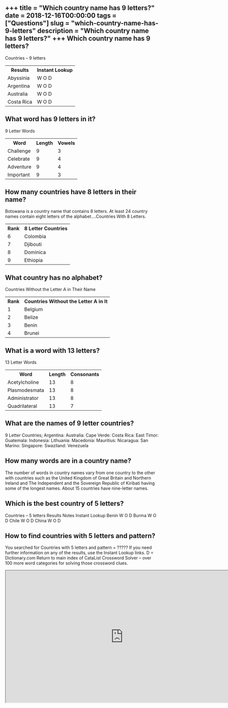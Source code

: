 +++
title = "Which country name has 9 letters?"
date = 2018-12-16T00:00:00
tags = ["Questions"]
slug = "which-country-name-has-9-letters"
description = "Which country name has 9 letters?"
+++
Which country name has 9 letters?
---------------------------------

Countries – 9 letters

<table><tr><th>Results</th><th>Instant Lookup</th></tr><tr><td>Abyssinia</td><td>W O D</td></tr><tr><td>Argentina</td><td>W O D</td></tr><tr><td>Australia</td><td>W O D</td></tr><tr><td>Costa Rica</td><td>W O D</td></tr></table>

What word has 9 letters in it?
------------------------------

9 Letter Words

<table><tr><th>Word</th><th>Length</th><th>Vowels</th></tr><tr><td>Challenge</td><td>9</td><td>3</td></tr><tr><td>Celebrate</td><td>9</td><td>4</td></tr><tr><td>Adventure</td><td>9</td><td>4</td></tr><tr><td>Important</td><td>9</td><td>3</td></tr></table>

How many countries have 8 letters in their name?
------------------------------------------------

Botswana is a country name that contains 8 letters. At least 24 country names contain eight letters of the alphabet….Countries With 8 Letters.

<table><tr><th>Rank</th><th>﻿8 Letter Countries</th></tr><tr><td>6</td><td>Colombia</td></tr><tr><td>7</td><td>Djibouti</td></tr><tr><td>8</td><td>Dominica</td></tr><tr><td>9</td><td>Ethiopia</td></tr></table>

What country has no alphabet?
-----------------------------

Countries Without the Letter A in Their Name

<table><tr><th>Rank</th><th>﻿Countries Without the Letter A in It</th></tr><tr><td>1</td><td>Belgium</td></tr><tr><td>2</td><td>Belize</td></tr><tr><td>3</td><td>Benin</td></tr><tr><td>4</td><td>Brunei</td></tr></table>

What is a word with 13 letters?
-------------------------------

13 Letter Words

<table><tr><th>Word</th><th>Length</th><th>Consonants</th></tr><tr><td>Acetylcholine</td><td>13</td><td>8</td></tr><tr><td>Plasmodesmata</td><td>13</td><td>8</td></tr><tr><td>Administrator</td><td>13</td><td>8</td></tr><tr><td>Quadrilateral</td><td>13</td><td>7</td></tr></table>

What are the names of 9 letter countries?
-----------------------------------------

﻿9 Letter Countries; Argentina: Australia: Cape Verde: Costa Rica: East Timor: Guatemala: Indonesia: Lithuania: Macedonia: Mauritius: Nicaragua: San Marino: Singapore: Swaziland: Venezuela

How many words are in a country name?
-------------------------------------

The number of words in country names vary from one country to the other with countries such as the United Kingdom of Great Britain and Northern Ireland and The Independent and the Sovereign Republic of Kiribati having some of the longest names. About 15 countries have nine-letter names.

Which is the best country of 5 letters?
---------------------------------------

Countries – 5 letters Results Notes Instant Lookup Benin W O D Burma W O D Chile W O D China W O D

How to find countries with 5 letters and pattern?
-------------------------------------------------

You searched for Countries with 5 letters and pattern = ????? If you need further information on any of the results, use the Instant Lookup links. D = Dictionary.com Return to main index of CataList Crossword Solver – over 100 more word categories for solving those crossword clues.

<iframe allow="accelerometer; autoplay; clipboard-write; encrypted-media; gyroscope; picture-in-picture" allowfullscreen="" class="__youtube_prefs__  epyt-is-override  no-lazyload" data-no-lazy="1" data-origheight="433" data-origwidth="770" data-skipgform_ajax_framebjll="" height="433" id="_ytid_50942" loading="lazy" src="https://www.youtube.com/embed/Zczd9Fxh4U4?enablejsapi=1&autoplay=0&cc_load_policy=0&cc_lang_pref=&iv_load_policy=1&loop=0&modestbranding=0&rel=1&fs=1&playsinline=0&autohide=2&theme=dark&color=red&controls=1&" title="YouTube player" width="770"></iframe>